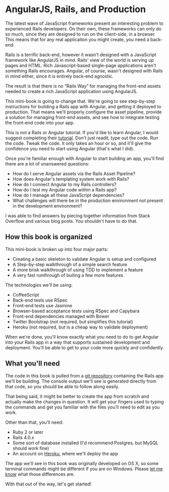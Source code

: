 # AngularJS, Rails, and Production

The latest wave of JavaScript frameworks present an interesting problem to experienced Rails developers.  On their own, these
frameworks can only do so much, since they are designed to run on the client-side, in a browser.  This means that for
any real applicaiton you might create, you need a back-end.

Rails is a terrific back-end, however it wasn't designed with a JavaScript framework like AngularJS in mind.  Rails' view of the world is serving up pages and HTML.  Rich Javascript-based single-page applications aren't something Rails encourages.  Angular, of course, wasn't designed with Rails in mind either, since it is entirely back-end agnostic. 

The result is that there is no “Rails Way” for managing the front-end assets needed to create a rich JavaScript application using AngularJS.

This mini-book is going to change that.  We're going to see step-by-step instructions for building a Rails app with Angular, and
getting it deployed to production.  That means we'll properly configure the asset pipeline, provide a solution for managing
front-end assets, and see how to integrate testing the front-end code into your app.

This is not a Rails or Angular tutorial.  If you'd like to learn Angular, I would suggest completing their [tutorial].  Don't just readit, type out the code.  Run the code.  Tweak the code.  It only takes an hour or so, and it'll give the confidence you  need to start using Angular (that's what I did).  

Once you're familiar enough with Angular to start building an app, you'll find there are a lot of unanswered questions:

[tutorial]: http://docs.angularjs.org/tutorial/step_00

* How do I serve Angular assets via the Rails Asset Pipeline?
* How does Angular's templating system work with Rails?
* How do I connect Angular to my Rails controllers?
* How do I test my Angular code within a Rails app?
* How do I manage all these JavaScript dependencies?
* What challenges will there be in the production environment not present in the development environment?

I was able to find answers by piecing together information from Stack Overflow and various blog posts.  You shouldn't have to do
that.

## How this book is organized

This mini-book is broken up into four major parts:

* Creating a basic skeleton to validate Angular is setup and configured
* A Step-by-step walkthrough of a simple search feature
* A more brisk walkthrough of using TDD to implement a feature
* A very fast runthrough of builing a few more features

The technologies we'll be using:

* CoffeeScript
* Back-end tests use RSpec
* Front-end tests use Jasmine
* Browser-based acceptance tests using RSpec and Capybara
* Front-end dependencies managed with Bower
* Twitter Bootstrap (not required, but simplifies this tutorial)
* Heroku (not required, but is a cheap way to validate deployment)

When we're done, you'll know exactly what you need to do to get Angular into your Rails app in a way that supports sustained
development and deployment.  You'll be able to get to your code more quickly and confidently.

## What you'll need

The code in this book is pulled from a [git repository][repo] containing the Rails app
we'll be building.  The console output we'll see is generated directly from
that code, so you should be able to follow along easily.

[repo]: http://github.com/davetron5000/receta

That being said, it might be better to create the app from scratch and
actually make the changes in question.  It will get your fingers used to
typing the commands and get you familiar with the files you'll need to edit as
you work.

Other than that, you'll need:

* Ruby 2 or later
* Rails 4.0.x
* Some sort of database installed (I'd recommend Postgres, but MySQL should work fine)
* An account on [Heroku], where we'll deploy the app

The app we'll see in this book was originally developed on OS X, so some terminal
commands might be different if you are on Windows.  Please [let me know][contact]
what those differences are.

[Heroku]: http://heroku.com
[contact]: http://github.com/davetron5000

With that out of the way, let's get started!
